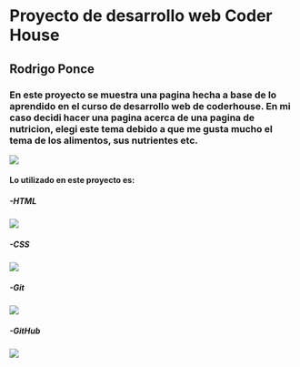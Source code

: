 # Proyecto de desarrollo web Coder House

## Rodrigo Ponce

### En este proyecto se muestra una pagina hecha a base de lo aprendido en el curso de desarrollo web de coderhouse. En mi caso decidi hacer una pagina acerca de una pagina de nutricion, elegi este tema debido a que me gusta mucho el tema de los alimentos, sus nutrientes etc.

![](https://www.unav.edu/documents/10759777/10807902/rueda_alimentos.jpg/135330b4-2c10-4046-bd7b-4f9c40bf9f60?t=1464076429416)

#### Lo utilizado en este proyecto es:
##### -HTML
![](https://pixelmechanics.com.sg/wp-content/uploads/2019/06/html5-logo-for-web-development.png)
##### -CSS
![](https://play-lh.googleusercontent.com/RTAZb9E639F4JBcuBRTPEk9_92I-kaKgBMw4LFxTGhdCQeqWukXh74rTngbQpBVGxqo)
##### -Git
![](https://encrypted-tbn0.gstatic.com/images?q=tbn:ANd9GcSF4FGmdGolQjNRsOaby8upPFdgLbDYSbksug&usqp=CAU)
##### -GitHub
![](https://global-uploads.webflow.com/5f5a53e153805db840dae2db/64e79ca5aff2fb7295bfddf9_github-que-es.jpg)
